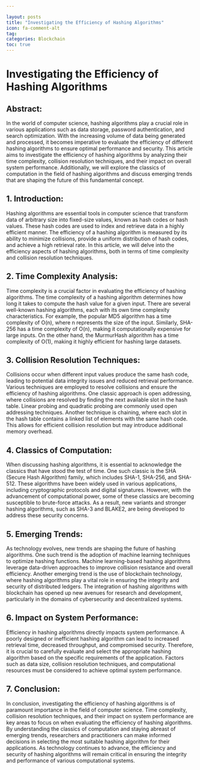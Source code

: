 ```yaml
---

layout: posts
title: "Investigating the Efficiency of Hashing Algorithms"
icon: fa-comment-alt
tag:      
categories: Blockchain
toc: true
---
```




# Investigating the Efficiency of Hashing Algorithms

## Abstract:
In the world of computer science, hashing algorithms play a crucial role in various applications such as data storage, password authentication, and search optimization. With the increasing volume of data being generated and processed, it becomes imperative to evaluate the efficiency of different hashing algorithms to ensure optimal performance and security. This article aims to investigate the efficiency of hashing algorithms by analyzing their time complexity, collision resolution techniques, and their impact on overall system performance. Additionally, we will explore the classics of computation in the field of hashing algorithms and discuss emerging trends that are shaping the future of this fundamental concept.

## 1. Introduction:
Hashing algorithms are essential tools in computer science that transform data of arbitrary size into fixed-size values, known as hash codes or hash values. These hash codes are used to index and retrieve data in a highly efficient manner. The efficiency of a hashing algorithm is measured by its ability to minimize collisions, provide a uniform distribution of hash codes, and achieve a high retrieval rate. In this article, we will delve into the efficiency aspects of hashing algorithms, both in terms of time complexity and collision resolution techniques.

## 2. Time Complexity Analysis:
Time complexity is a crucial factor in evaluating the efficiency of hashing algorithms. The time complexity of a hashing algorithm determines how long it takes to compute the hash value for a given input. There are several well-known hashing algorithms, each with its own time complexity characteristics. For example, the popular MD5 algorithm has a time complexity of O(n), where n represents the size of the input. Similarly, SHA-256 has a time complexity of O(n), making it computationally expensive for large inputs. On the other hand, the MurmurHash algorithm has a time complexity of O(1), making it highly efficient for hashing large datasets.

## 3. Collision Resolution Techniques:
Collisions occur when different input values produce the same hash code, leading to potential data integrity issues and reduced retrieval performance. Various techniques are employed to resolve collisions and ensure the efficiency of hashing algorithms. One classic approach is open addressing, where collisions are resolved by finding the next available slot in the hash table. Linear probing and quadratic probing are commonly used open addressing techniques. Another technique is chaining, where each slot in the hash table contains a linked list of elements with the same hash code. This allows for efficient collision resolution but may introduce additional memory overhead.

## 4. Classics of Computation:
When discussing hashing algorithms, it is essential to acknowledge the classics that have stood the test of time. One such classic is the SHA (Secure Hash Algorithm) family, which includes SHA-1, SHA-256, and SHA-512. These algorithms have been widely used in various applications, including cryptographic protocols and digital signatures. However, with the advancement of computational power, some of these classics are becoming susceptible to brute-force attacks. As a result, new variants and stronger hashing algorithms, such as SHA-3 and BLAKE2, are being developed to address these security concerns.

## 5. Emerging Trends:
As technology evolves, new trends are shaping the future of hashing algorithms. One such trend is the adoption of machine learning techniques to optimize hashing functions. Machine learning-based hashing algorithms leverage data-driven approaches to improve collision resistance and overall efficiency. Another emerging trend is the use of blockchain technology, where hashing algorithms play a vital role in ensuring the integrity and security of distributed ledgers. The integration of hashing algorithms with blockchain has opened up new avenues for research and development, particularly in the domains of cybersecurity and decentralized systems.

## 6. Impact on System Performance:
Efficiency in hashing algorithms directly impacts system performance. A poorly designed or inefficient hashing algorithm can lead to increased retrieval time, decreased throughput, and compromised security. Therefore, it is crucial to carefully evaluate and select the appropriate hashing algorithm based on the specific requirements of the application. Factors such as data size, collision resolution techniques, and computational resources must be considered to achieve optimal system performance.

## 7. Conclusion:
In conclusion, investigating the efficiency of hashing algorithms is of paramount importance in the field of computer science. Time complexity, collision resolution techniques, and their impact on system performance are key areas to focus on when evaluating the efficiency of hashing algorithms. By understanding the classics of computation and staying abreast of emerging trends, researchers and practitioners can make informed decisions in selecting the most suitable hashing algorithm for their applications. As technology continues to advance, the efficiency and security of hashing algorithms will remain critical in ensuring the integrity and performance of various computational systems.
